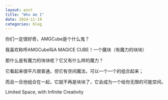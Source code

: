 ```yaml
---
layout: post
title: "Who Am I"
date: 2024-11-19
categories: blog
---
```

你们一定很好奇，AMGCube是个什么鬼？

我喜欢称呼AMGCube叫A MAGICE CUBE！一个魔块（有魔力的块块）

那什么是有魔力的块块呢？它又有什么样的魔力？

它看起来很平凡很普通，但它有空间魔法，可以一个一个的组合起来；

而且一旦他组合在一起，它就不再是块块了，它会成为一个给你无限的可能空间。

Limited Space, with Infinite Creativity

